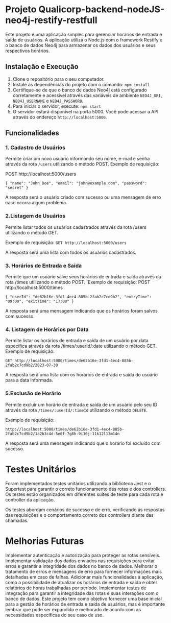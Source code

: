 # Projeto Qualicorp-backend-nodeJS-neo4j-restify-restfull

Este projeto é uma aplicação simples para gerenciar horários de entrada e saída de usuários. A aplicação utiliza o Node.js com o framework Restify e o banco de dados Neo4j para armazenar os dados dos usuários e seus respectivos horários.

## Instalação e Execução

1. Clone o repositório para o seu computador.
2. Instale as dependências do projeto com o comando: 
`npm install`
3. Certifique-se de que o banco de dados Neo4j está configurado corretamente e acessível através das variáveis de ambiente `NEO4J_URI`, `NEO4J_USERNAME` e `NEO4J_PASSWORD`.
4. Para iniciar o servidor, execute:
`npm start`
5. O servidor estará disponível na porta 5000. Você pode acessar a API através do endereço `http://localhost:5000`.

## Funcionalidades

### 1. Cadastro de Usuários

Permite criar um novo usuário informando seu nome, e-mail e senha através da rota `/users` utilizando o método POST. Exemplo de requisição:

POST http://localhost:5000/users

`{
 "name": "John Doe",
 "email": "john@example.com",
 "password": "secret"
}`

A resposta será o usuário criado com sucesso ou uma mensagem de erro caso ocorra algum problema.

### 2.Listagem de Usuários
Permite listar todos os usuários cadastrados através da rota /users utilizando o método GET. 

Exemplo de requisição:
`GET http://localhost:5000/users`

A resposta será uma lista com todos os usuários cadastrados.

### 3. Horários de Entrada e Saída
Permite que um usuário salve seus horários de entrada e saída através da rota /times utilizando o método POST. `Exemplo de requisição:
POST http://localhost:5000/times

`{
    "userId": "de62b16e-3fd1-4ec4-885b-2fab2c7cd9b2",
    "entryTime": "09:00",
    "exitTime": "17:00"
}`

A resposta será uma mensagem indicando que os horários foram salvos com sucesso.

### 4. Listagem de Horários por Data
Permite listar os horários de entrada e saída de um usuário por data específica através da rota /times/:userId/:date utilizando o método GET. Exemplo de requisição:

`GET http://localhost:5000/times/de62b16e-3fd1-4ec4-885b-2fab2c7cd9b2/2023-07-30`

A resposta será uma lista com os horários de entrada e saída do usuário para a data informada.

### 5.Exclusão de Horário
Permite excluir um horário de entrada e saída de um usuário pelo seu ID através da rota `/times/:userId/:timeId` utilizando o método `DELETE`. 

Exemplo de requisição:

`http://localhost:5000/times/de62b16e-3fd1-4ec4-885b-2fab2c7cd9b2/1a2b3c4d-5e6f-7g8h-9i10j-11k12l13m14n`

A resposta será uma mensagem indicando que o horário foi excluído com sucesso.

# Testes Unitários
Foram implementados testes unitários utilizando a biblioteca Jest e o Supertest para garantir o correto funcionamento das rotas e dos controllers. Os testes estão organizados em diferentes suítes de teste para cada rota e controller da aplicação.

Os testes abordam cenários de sucesso e de erro, verificando as respostas das requisições e o comportamento correto dos controllers diante das chamadas.

# Melhorias Futuras
Implementar autenticação e autorização para proteger as rotas sensíveis.
Implementar validação dos dados enviados nas requisições para evitar erros e garantir a integridade dos dados no banco de dados.
Melhorar o tratamento de erros e mensagens de erro para fornecer informações mais detalhadas em caso de falhas.
Adicionar mais funcionalidades à aplicação, como a possibilidade de atualizar os horários de entrada e saída e obter relatórios de horas trabalhadas por período.
Implementar testes de integração para garantir a integridade das rotas e suas interações com o banco de dados.
Este projeto tem como objetivo fornecer uma base inicial para a gestão de horários de entrada e saída de usuários, mas é importante lembrar que pode ser expandido e melhorado de acordo com as necessidades específicas do seu caso de uso.

